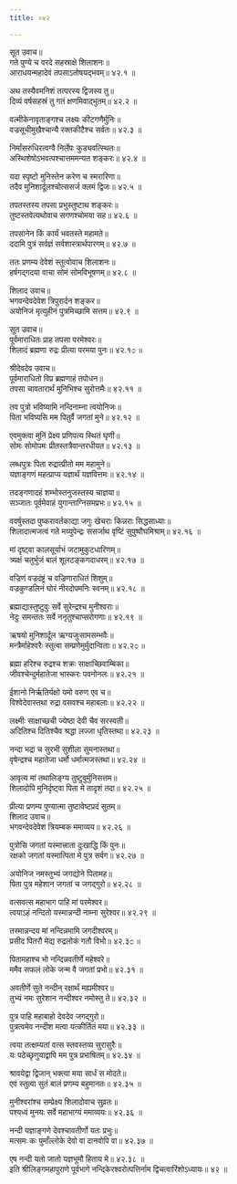 ```yaml
---
title: ०४२

---
```

सूत उवाच॥  
गते पुण्ये च वरदे सहस्राक्षे शिलाशनः॥  
आराधयन्महादेवं तपसाऽतोषयद्भवम्॥ ४२.१ ॥  
  
अथ तस्यैवमनिशं तत्परस्य द्विजस्य तु॥  
दिव्यं वर्षसहस्रं तु गतं क्षणमिवाद्भुतम्॥ ४२.२ ॥  
  
वल्मीकेनावृताङ्गश्च लक्ष्यः कीटगणैर्मुनिः॥  
वज्रसूचीमुखैश्चान्यै रक्तकीटैश्च सर्वतः॥ ४२.३ ॥  
  
निर्मांसरुधिरत्वग्वै निर्लेपः कुड्यवत्स्थितः॥  
अस्थिशेषोऽभवत्पश्चात्तममन्यत शङ्करः॥ ४२.४ ॥  
  
यदा स्पृष्टो मुनिस्तेन करेण च स्मरारिणा॥  
तदैव मुनिशार्दूलश्चोत्ससर्ज क्लमं द्विजः॥ ४२.५ ॥  
  
तपतस्तस्य तपसा प्रभुस्तुष्टाथ शङ्करः॥  
तुष्टस्तवेत्यथोवाच सगणश्चोमया सह॥ ४२.६ ॥  
  
तपसानेन किं कार्यं भवतस्ते महामते॥  
ददामि पुत्रं सर्वज्ञं सर्वशास्त्रार्थपारगम्॥ ४२.७ ॥  
  
ततः प्रणम्य देवेशं स्तुत्वोवाच शिलाशनः॥  
हर्षगद्गदया वाचा सोमं सोमविभूषणम्॥ ४२.८ ॥  
  
शिलाद उवाच॥  
भगवन्देवदेवेश त्रिपुरार्दन शङ्कर॥  
अयोनिजं मृत्युहीनं पुत्रमिच्छामि सत्तम॥ ४२.९ ॥  
  
सूत उवाच॥  
पूर्वमाराधितः प्राह तपसा परमेश्वरः॥  
शिलादं ब्रह्मणा रुद्रः प्रीत्या परमया पुनः॥ ४२.१೦ ॥  
  
श्रीदेवदेव उवाच॥  
पूर्वमाराधितो विप्र ब्रह्मणाहं तपोधन॥  
तपसा चावतारार्थं मुनिभिश्च सुरोत्तमैः॥ ४२.११ ॥  
  
तव पुत्रो भविष्यामि नन्दिनाम्ना त्वयोनिजः॥  
पिता भविष्यसि मम पितुर्वै जगतां मुने॥ ४२.१२ ॥  
  
एवमुक्त्वा मुनिं प्रेक्ष्य प्रणिपत्य स्थितं घृणी॥  
सोमः सोमोपमः प्रीतस्तत्रैवान्तरधीयत॥ ४२.१३ ॥  
  
लब्धपुत्रः पिता रुद्रात्प्रीतो मम महामुने॥  
यज्ञाङ्गणं महत्प्राप्य यज्ञार्थं यज्ञवित्तमः॥ ४२.१४ ॥  
  
तदङ्गणादहं शम्भोस्तनुजस्तस्य चाज्ञया॥  
सञ्जातः पूर्वमेवाहं युगान्ताग्निसमप्रभः॥ ४२.१५ ॥  
  
ववर्षुस्तदा पुष्करावर्तकाद्या जगुः खेचराः किन्नराः सिद्धसाध्याः॥  
शिलादात्मजत्वं गते मय्युपेन्द्रः ससर्जाथ वृष्टिं सुपुष्पौघमिश्राम्॥ ४२.१६ ॥  
  
मां दृष्ट्वा कालसूर्याभं जटामुकुटधारिणम्॥  
त्र्यक्षं चतुर्भुजं बालं शूलटङ्कगदाधरम्॥ ४२.१७ ॥  
  
वज्रिणं वज्रदंष्ट्रं च वज्रिणाराधितं शिशुम्॥  
वज्रकुण्डलिनं घोरं नीरदोपमनिः स्वनम्॥ ४२.१८ ॥  
  
ब्रह्माद्यास्तुष्टुवुः सर्वे सुरेन्द्रश्च मुनीश्वराः॥  
नेदुः समन्ततः सर्वे ननृतुश्चाप्सरोगणाः॥ ४२.१९ ॥  
  
ऋषयो मुनिशार्दूल ऋग्यजुःसामसम्भवैः॥  
मन्त्रैर्माहेश्वरैः स्तुत्वा सम्प्रणेमुर्मुदान्विताः॥ ४२.२೦ ॥  
  
ब्रह्मा हरिश्च रुद्रश्च शक्रः साक्षाच्छिवाम्बिका॥  
जीवश्चेन्दुर्महातेजा भास्करः पवनोनलः॥ ४२.२१ ॥  
  
ईशानो निर्ऋतिर्यक्षो यमो वरुण एव च॥  
विश्वेदेवास्तथा रुद्रा वसवश्च महाबलाः॥ ४२.२२ ॥  
  
लक्ष्मीः साक्षाच्छची ज्येष्ठा देवी चैव सरस्वती॥  
अदितिश्च दितिश्चैव श्रद्धा लज्जा धृतिस्तथा॥ ४२.२३ ॥  
  
नन्दा भद्रा च सुरभी सुशीला सुमनास्तथा॥  
वृषेन्द्रश्च महातेजा धर्मो धर्मात्मजस्तथा॥ ४२.२४ ॥  
  
आवृत्य मां तथालिङ्ग्य तुष्टुवुर्मुनिसत्तम॥  
शिलादोपि मुनिर्दृष्ट्वा पिता मे तादृशं तदा॥ ४२.२५ ॥  
  
प्रीत्या प्रणम्य पुण्यात्मा तुष्टावेष्टप्रदं सुतम्॥  
शिलाद उवाच॥  
भगवन्देवदेवेश त्रियम्बक ममाव्यय॥ ४२.२६ ॥  
  
पुत्रोसि जगतां यस्मात्त्राता दुःखाद्धि किं पुनः॥  
रक्षको जगतां यस्मात्पिता मे पुत्र सर्वग॥ ४२.२७ ॥  
  
अयोनिज नमस्तुभ्यं जगद्योने पितामह॥  
पिता पुत्र महेशान जगतां च जगद्गुरो॥ ४२.२८ ॥  
  
वत्सवत्स महाभाग पाहि मां परमेश्वर॥  
त्वयाऽहं नन्दितो यस्मान्नन्दी नाम्ना सुरेश्वर॥ ४२.२९ ॥  
  
तस्मान्नन्दय मां नन्दिन्नमामि जगदीश्वरम्॥  
प्रसीद पितरौ मेद्य रुद्रलोकं गतौ विभो॥ ४२.३೦ ॥  
  
पितामहाश्च भो नन्दिन्नवतीर्णे महेश्वरे॥  
ममैव सफलं लोके जन्म वै जगतां प्रभो॥ ४२.३१ ॥  
  
अवतीर्णे सुते नन्दीन् रक्षार्थं मह्यमीश्वर॥  
तुभ्यं नमः सुरेशान नन्दीश्वर नमोस्तु ते॥ ४२.३२ ॥  
  
पुत्र पाहि महाबाहो देवदेव जगद्गुरो॥  
पुत्रत्वमेव नन्दीश मत्वा यत्कीर्तितं मया॥ ४२.३३ ॥  
  
त्वया तत्क्षम्यतां वत्स स्तवस्तव्य सुरासुरैः॥  
यः पठेच्छृणुयाद्वापि मम पुत्र प्रभाषितम्॥ ४२.३४ ॥  
  
श्रावयेद्वा द्विजान् भक्त्या मया सार्धं स मोदते॥  
एवं स्तुत्वा सुतं बालं प्रणम्य बहुमानतः॥ ४२.३५ ॥  
  
मुनीश्वरांश्च सम्प्रेक्ष्य शिलादोवाच सुव्रतः॥  
पश्यध्वं मुनयः सर्वे महाभाग्यं ममाव्ययः॥ ४२.३६ ॥  
  
नन्दी यज्ञाङ्गणे देवश्चावतीर्णो यतः प्रभुः॥  
मत्समः कः पुमाँल्लोके देवो वा दानवोपि वा॥ ४२.३७ ॥  
  
एष नन्दी यतो जातो यज्ञभूमौ हिताय मे॥ ४२.३८ ॥  
इति श्रीलिङ्गमहापुराणे पूर्वभागे नन्दिकेरश्वरोत्पत्तिर्नाम द्विचत्वारिंशोऽध्यायः॥ ४२ ॥